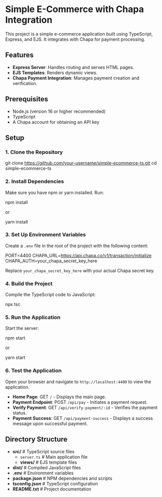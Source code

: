 # Simple E-Commerce with Chapa Integration

This project is a simple e-commerce application built using TypeScript, Express, and EJS. It integrates with Chapa for payment processing.

## Features
- **Express Server**: Handles routing and serves HTML pages.
- **EJS Templates**: Renders dynamic views.
- **Chapa Payment Integration**: Manages payment creation and verification.

## Prerequisites
- Node.js (version 16 or higher recommended)
- TypeScript
- A Chapa account for obtaining an API key

## Setup

### 1. Clone the Repository

git clone https://github.com/your-username/simple-ecommerce-ts.git
cd simple-ecommerce-ts

### 2. Install Dependencies

Make sure you have npm or yarn installed. Run:

npm install

or

yarn install

### 3. Set Up Environment Variables

Create a `.env` file in the root of the project with the following content:

PORT=4400
CHAPA_URL=https://api.chapa.co/v1/transaction/initialize
CHAPA_AUTH=your_chapa_secret_key_here

Replace `your_chapa_secret_key_here` with your actual Chapa secret key.

### 4. Build the Project

Compile the TypeScript code to JavaScript:

npx tsc

### 5. Run the Application

Start the server:

npm start

or

yarn start

### 6. Test the Application

Open your browser and navigate to `http://localhost:4400` to view the application.

- **Home Page**: GET `/` - Displays the main page.
- **Payment Endpoint**: POST `/api/pay` - Initiates a payment request.
- **Verify Payment**: GET `/api/verify-payment/:id` - Verifies the payment status.
- **Payment Success**: GET `/api/payment-success` - Displays a success message upon successful payment.

## Directory Structure
- **src/**                # TypeScript source files
  - `server.ts`         # Main application file
  - **views/**            # EJS template files
- **dist/**               # Compiled JavaScript files
- **.env**                # Environment variables
- **package.json**        # NPM dependencies and scripts
- **tsconfig.json**       # TypeScript configuration
- **README.txt**          # Project documentation

